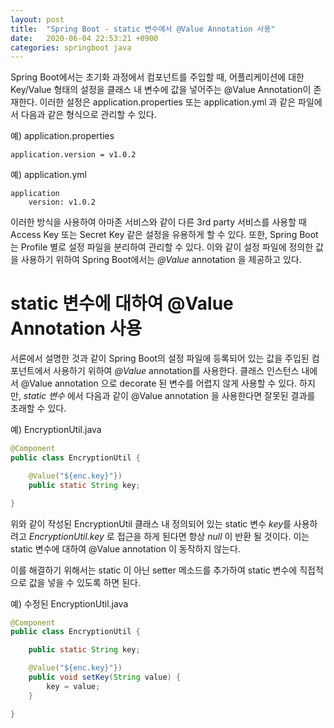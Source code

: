 ```yaml
---
layout: post
title:  "Spring Boot - static 변수에서 @Value Annotation 사용"
date:   2020-06-04 22:53:21 +0900
categories: springboot java
---
```


Spring Boot에서는 초기화 과정에서 컴포넌트를 주입할 때, 어플리케이션에 대한 Key/Value 형태의 설정을 클래스 내 변수에 값을 넣어주는 @Value Annotation이 존재한다. 이러한 설정은 application.properties 또는 application.yml 과 같은 파일에서 다음과 같은 형식으로 관리할 수 있다.

예) application.properties
```
application.version = v1.0.2
```
예) application.yml
```
application
    version: v1.0.2
```

이러한 방식을 사용하여 아마존 서비스와 같이 다른 3rd party 서비스를 사용할 때 Access Key 또는 Secret Key 같은 설정을 유용하게 할 수 있다. 또한, Spring Boot는 Profile 별로 설정 파일을 분리하여 관리할 수 있다. 이와 같이 설정 파일에 정의한 값을 사용하기 위하여 Spring Boot에서는 *@Value* annotation 을 제공하고 있다. 

# static 변수에 대하여 @Value Annotation 사용

서론에서 설명한 것과 같이 Spring Boot의 설정 파일에 등록되어 있는 값을 주입된 컴포넌트에서 사용하기 위하여 *@Value* annotation를 사용한다. 클래스 인스턴스 내에서 @Value annotation 으로 decorate 된 변수를 어렵지 않게 사용할 수 있다. 하지만, *static 변수* 에서 다음과 같이 @Value annotation 을 사용한다면 잘못된 결과를 초래할 수 있다.

예) EncryptionUtil.java
```java
@Component
public class EncryptionUtil {

    @Value("${enc.key}"})
    public static String key;

}
```

위와 같이 작성된 EncryptionUtil 클래스 내 정의되어 있는 static 변수 *key*를 사용하려고 *EncryptionUtil.key* 로 접근을 하게 된다면 항상 *null* 이 반환 될 것이다. 이는 static 변수에 대하여 @Value annotation 이 동작하지 않는다. 

이를 해결하기 위해서는 static 이 아닌 setter 메소드를 추가하여 static 변수에 직접적으로 값을 넣을 수 있도록 하면 된다. 

예) 수정된 EncryptionUtil.java
```java
@Component
public class EncryptionUtil {

    public static String key;

    @Value("${enc.key}"})
    public void setKey(String value) {
        key = value;
    }

}
```